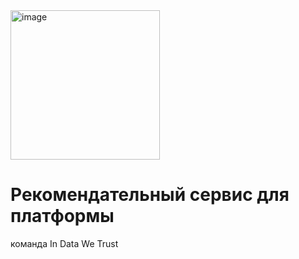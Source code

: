 <img width="239" alt="image" src="https://user-images.githubusercontent.com/57654086/234070777-b0504767-5984-4a6e-81cf-ade2a467054c.png">

# Рекомендательный сервис для платформы

команда
In Data We Trust
